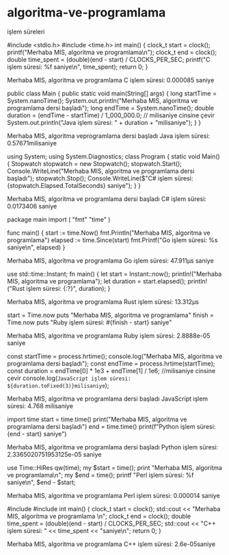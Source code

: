 # algoritma-ve-programlama
işlem süreleri

#include <stdio.h>
#include <time.h>
int main() {
clock_t start = clock();
printf("Merhaba MIS, algoritma ve programlama\n");
clock_t end = clock();
double time_spent = (double)(end - start) /
CLOCKS_PER_SEC;
printf("C işlem süresi: %f saniye\n", time_spent);
return 0;
} 

Merhaba MIS, algoritma ve programlama
C işlem süresi: 0.000085 saniye

public class Main {
public static void main(String[] args) {
long startTime = System.nanoTime();
System.out.println("Merhaba MIS, algoritma ve programlama dersi başladı");
long endTime = System.nanoTime();
double duration = (endTime - startTime) /
1_000_000.0; // milisaniye cinsine çevir
System.out.println("Java işlem süresi: " + duration + "milisaniye");
 }
}

Merhaba MIS, algoritma veprogramlama dersi başladı
Java işlem süresi: 0.57671milisaniye


using System;
using System.Diagnostics;
class Program
{
static void Main()
{
Stopwatch stopwatch = new Stopwatch();
stopwatch.Start();
Console.WriteLine("Merhaba MIS, algoritma ve programlama dersi başladı");
stopwatch.Stop();
Console.WriteLine($"C# işlem süresi: {stopwatch.Elapsed.TotalSeconds} saniye");
}
}

Merhaba MIS, algoritma ve programlama dersi başladı
C# işlem süresi: 0.0173406 saniye


package main
import (
"fmt"
"time"
)

func main() {
start := time.Now()
fmt.Println("Merhaba MIS, algoritma ve programlama")
elapsed := time.Since(start)
fmt.Printf("Go işlem süresi: %s saniye\n", elapsed)
}

Merhaba MIS, algoritma ve programlama
Go işlem süresi: 47.911µs saniye


use std::time::Instant;
fn main() {
let start = Instant::now();
println!("Merhaba MIS, algoritma ve programlama");
let duration = start.elapsed();
println!("Rust işlem süresi: {:?}", duration);
}

Merhaba MIS, algoritma ve programlama
Rust işlem süresi: 13.312µs


start = Time.now
puts "Merhaba MIS, algoritma ve programlama"
finish = Time.now
puts "Ruby işlem süresi: #{finish - start} saniye"

Merhaba MIS, algoritma ve programlama
Ruby işlem süresi: 2.8888e-05 saniye


const startTime = process.hrtime();
console.log("Merhaba MIS, algoritma ve programlama dersi başladı");
const endTime = process.hrtime(startTime);
const duration = endTime[0] * 1e3 + endTime[1] / 1e6; //milisaniye cinsine çevir
console.log(`JavaScript işlem süresi: ${duration.toFixed(3)}milisaniye`);

Merhaba MIS, algoritma ve programlama dersi başladı
JavaScript işlem süresi: 4.768 milisaniye


import time
start = time.time()
print("Merhaba MIS, algoritma ve programlama dersi başladı")
end = time.time()
print(f"Python işlem süresi: {end - start} saniye")

Merhaba MIS, algoritma ve programlama dersi başladı
Python işlem süresi: 2.3365020751953125e-05 saniye


use Time::HiRes qw(time);
my $start = time();
print "Merhaba MIS, algoritma ve programlama\n";
my $end = time();
printf "Perl işlem süresi: %f saniye\n", $end - $start;

Merhaba MIS, algoritma ve programlama
Perl işlem süresi: 0.000014 saniye


#include <iostream>
#include <ctime>
int main() {
clock_t start = clock();
std::cout << "Merhaba MIS, algoritma ve programlama \n";
clock_t end = clock();
double time_spent = (double)(end - start) /
CLOCKS_PER_SEC;
std::cout << "C++ işlem süresi: " << time_spent << "saniye\n";
return 0;
}

Merhaba MIS, algoritma ve programlama 
C++ işlem süresi: 2.6e-05saniye
